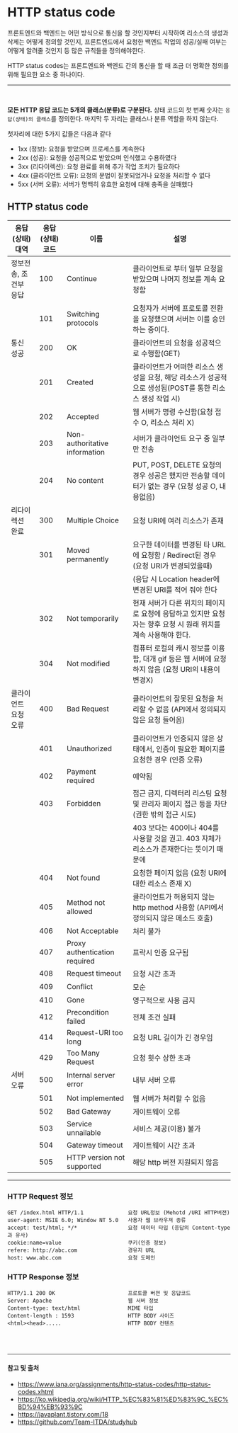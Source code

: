 # HTTP status code

프론트엔드와 백엔드는 어떤 방식으로 통신을 할 것인지부터 시작하여 리소스의 생성과 삭제는 어떻게 정의할 것인지, 프론트엔드에서 요청한 백엔드 작업의 성공/실패 여부는 어떻게 알려줄 것인지 등 많은 규칙들을 정의해야한다.

HTTP status codes는 프론트엔드와 백엔드 간의 통신을 할 때 조금 더 명확한 정의를 위해 필요한 요소 중 하나이다.

---

<br/>

**모든 HTTP 응답 코드는 5개의 클래스(분류)로 구분된다.**
상태 코드의 첫 번째 숫자는 `응답(상태)의 클래스`를 정의한다. 마지막 두 자리는 클래스나 분류 역할을 하지 않는다.

첫자리에 대한 5가지 값들은 다음과 같다
* 1xx (정보): 요청을 받았으며 프로세스를 계속한다
* 2xx (성공): 요청을 성공적으로 받았으며 인식했고 수용하였다
* 3xx (리다이렉션): 요청 완료를 위해 추가 작업 조치가 필요하다
* 4xx (클라이언트 오류): 요청의 문법이 잘못되었거나 요청을 처리할 수 없다
* 5xx (서버 오류): 서버가 명백히 유효한 요청에 대해 충족을 실패했다


## HTTP status code

|응답(상태) 대역| 응답(상태)코드 |이름 | 설명 |
|---|---|---|---|
|정보전송, 조건부 응답        | 100| Continue | 클라이언트로 부터 일부 요청을 받았으며 나머지 정보를 계속 요청함|
|                           | 101|Switching protocols | 요청자가 서버에 프로토콜 전환을 요청했으며 서버는 이를 승인하는 중이다.|
|통신 성공                   | 200|OK | 클라이언트의 요청을 성공적으로 수행함(GET) |
|                           | 201| Created | 클라이언트가 어떠한 리소스 생성을 요청, 해당 리소스가 성공적으로 생성됨(POST를 통한 리소스 생성 작업 시)|
|                           | 202| Accepted | 웹 서버가 명령 수신함(요청 접수 O, 리소스 처리 X)|
|                           | 203| Non-authoritative information | 서버가 클라이언트 요구 중 일부만 전송|
|                           | 204|No content| PUT, POST, DELETE 요청의 경우 성공은 했지만 전송할 데이터가 없는 경우 (요청 성공 O, 내용없음) |
|리다이렉션 완료                  | 300| Multiple Choice| 요청 URI에 여러 리소스가 존재|
|                           | 301| Moved permanently | 요구한 데이터를 변경된 타 URL에 요청함 / Redirect된 경우 (요청 URI가 변경되었을때)|
|                           |    | |    (응답 시 Location header에 변경된 URI를 적어 줘야 한다|
|                           | 302| Not temporarily|현재 서버가 다른 위치의 페이지로 요청에 응답하고 있지만 요청자는 향후 요청 시 원래 위치를 계속 사용해야 한다.|
|                           | 304| Not modified |컴퓨터 로컬의 캐시 정보를 이용함, 대개 gif 등은 웹 서버에 요청하지 않음 (요청 URI의 내용이 변경X)|
|클라이언트 요청 오류          | 400|  Bad Request| 클라이언트의 잘못된 요청을 처리할 수 없음 (API에서 정의되지 않은 요청 들어옴)|
|                           | 401| Unauthorized| 클라이언트가 인증되지 않은 상태에서, 인증이 필요한 페이지를 요청한 경우 (인증 오류)|
|                           | 402|  Payment required| 예약됨 |
|                           | 403| Forbidden| 접근 금지, 디렉터리 리스팅 요청 및 관리자 페이지 접근 등을 차단(권한 밖의 접근 시도)|
|                           |    |           | 403 보다는 400이나 404를 사용할 것을 권고. 403 자체가 리소스가 존재한다는 뜻이기 때문에|
|                           | 404|  Not found| 요청한 페이지 없음 (요청 URI에 대한 리소스 존재 X)|
|                           | 405| Method not allowed | 클라이언트가 허용되지 않는 http method 사용함 (API에서 정의되지 않은 메소드 호출)|
|                           | 406| Not Acceptable| 처리 불가|
|                           | 407| Proxy authentication required | 프락시 인증 요구됨|
|                           | 408| Request timeout| 요청 시간 초과|
|                           | 409| Conflict | 모순|
|                           | 410| Gone| 영구적으로 사용 금지|
|                           | 412| Precondition failed| 전체 조건 실패|
|                           | 414| Request-URI too long| 요청 URL 길이가 긴 경우임|
|                           | 429| Too Many Request| 요청 횟수 상한 초과|
|서버 오류                   | 500| Internal server error| 내부 서버 오류|
|                           | 501| Not implemented| 웹 서버가 처리할 수 없음|
|                           | 502| Bad Gateway|게이트웨이 오류|
|                           | 503| Service unnailable| 서비스 제공(이용) 불가|
|                           | 504| Gateway timeout| 게이트웨이 시간 초과|
|                           | 505| HTTP version not supported| 해당 http 버전 지원되지 않음|

---

### HTTP Request 정보

```
GET /index.html HTTP/1.1              요청 URL정보 (Mehotd /URI HTTP버젼)
user-agent: MSIE 6.0; Window NT 5.0   사용자 웹 브라우져 종류
accept: test/html; */*                요청 데이터 타입 (응답의 Content-type과 유사)
cookie:name=value                     쿠키(인증 정보)
refere: http://abc.com                경유지 URL
host: www.abc.com                     요청 도메인

```

### HTTP Response 정보

```
HTTP/1.1 200 OK                       프로토콜 버젼 및 응답코드
Server: Apache                        웹 서버 정보
Content-type: text/html               MIME 타입
Content-length : 1593                 HTTP BODY 사이즈
<html><head>.....                     HTTP BODY 컨텐츠

```

<br/>
<br/>

---

#### 참고 및 출처

- https://www.iana.org/assignments/http-status-codes/http-status-codes.xhtml
- https://ko.wikipedia.org/wiki/HTTP_%EC%83%81%ED%83%9C_%EC%BD%94%EB%93%9C
- https://javaplant.tistory.com/18
- https://github.com/Team-ITDA/studyhub
